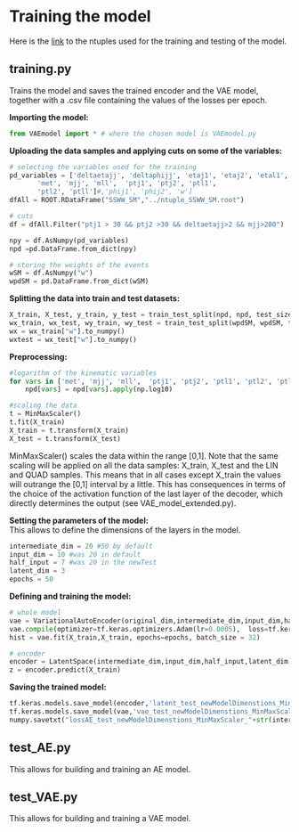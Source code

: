 # Training the model
Here is the [link](https://drive.google.com/drive/folders/1u2WdaWjtUwz9sqsxtInMSyuErn36t8CD?usp=sharing) to the ntuples used for the training and testing of the model.


## training.py 
Trains the model and saves the trained encoder and the VAE model, together with a .csv file containing the values of the losses per epoch.  

**Importing the model:**
```python
from VAEmodel import * # where the chosen model is VAEmodel.py
```

**Uploading the data samples and applying cuts on some of the variables:**
```python
# selecting the variables used for the training
pd_variables = ['deltaetajj', 'deltaphijj', 'etaj1', 'etaj2', 'etal1', 'etal2',
       'met', 'mjj', 'mll',  'ptj1', 'ptj2', 'ptl1',
       'ptl2', 'ptll']#,'phij1', 'phij2', 'w']
dfAll = ROOT.RDataFrame("SSWW_SM","../ntuple_SSWW_SM.root")

# cuts
df = dfAll.Filter("ptj1 > 30 && ptj2 >30 && deltaetajj>2 && mjj>200") 

npy = df.AsNumpy(pd_variables)
npd =pd.DataFrame.from_dict(npy)

# storing the weights of the events
wSM = df.AsNumpy("w")
wpdSM = pd.DataFrame.from_dict(wSM)
```

**Splitting the data into train and test datasets:**
```python
X_train, X_test, y_train, y_test = train_test_split(npd, npd, test_size=0.2, random_state=1)
wx_train, wx_test, wy_train, wy_test = train_test_split(wpdSM, wpdSM, test_size=0.2, random_state=1)
wx = wx_train["w"].to_numpy()
wxtest = wx_test["w"].to_numpy()
```

**Preprocessing:**
```python
#logarithm of the kinematic variables
for vars in ['met', 'mjj', 'mll',  'ptj1', 'ptj2', 'ptl1', 'ptl2', 'ptll']:
	npd[vars] = npd[vars].apply(np.log10)

#scaling the data
t = MinMaxScaler()
t.fit(X_train)
X_train = t.transform(X_train)
X_test = t.transform(X_test)
```
MinMaxScaler() scales the data within the range [0,1]. Note that the same scaling will be applied on all the data samples: X_train, X_test and the LIN and QUAD samples. This means that in all cases except X_train the values will outrange the [0,1] interval by a little. This has consequences in terms of the choice of the activation function of the last layer of the decoder, which directly determines the output (see VAE_model_extended.py).


**Setting the parameters of the model:**  
This allows to define the dimensions of the layers in the model.
```python
intermediate_dim = 20 #50 by default
input_dim = 10 #was 20 in default
half_input = 7 #was 20 in the newTest
latent_dim = 3
epochs = 50
```

**Defining and training the model:**
```python
# whole model
vae = VariationalAutoEncoder(original_dim,intermediate_dim,input_dim,half_input,latent_dim)  
vae.compile(optimizer=tf.keras.optimizers.Adam(lr=0.0005),  loss=tf.keras.losses.MeanSquaredError())
hist = vae.fit(X_train,X_train, epochs=epochs, batch_size = 32)
```
```python
# encoder
encoder = LatentSpace(intermediate_dim,input_dim,half_input,latent_dim)
z = encoder.predict(X_train)
```

**Saving the trained model:**
```python
tf.keras.models.save_model(encoder,'latent_test_newModelDimenstions_MinMaxScaler_'+str(intermediate_dim)+"_"+str(input_dim)+"_"+str(half_input)+"_"+str(latent_dim)+"_"+str(epochs))
tf.keras.models.save_model(vae,'vae_test_newModelDimenstions_MinMaxScaler_'+str(intermediate_dim)+"_"+str(input_dim)+"_"+str(half_input)+"_"+str(latent_dim)+"_"+str(epochs))
numpy.savetxt("lossAE_test_newModelDimenstions_MinMaxScaler_"+str(intermediate_dim)+"_"+str(input_dim)+"_"+str(half_input)+"_"+str(latent_dim)+"_"+str(epochs)+".csv", hist.history["loss"],delimiter=',')
```


## test_AE.py
This allows for building and training an AE model.

## test_VAE.py
This allows for building and training a VAE model.
